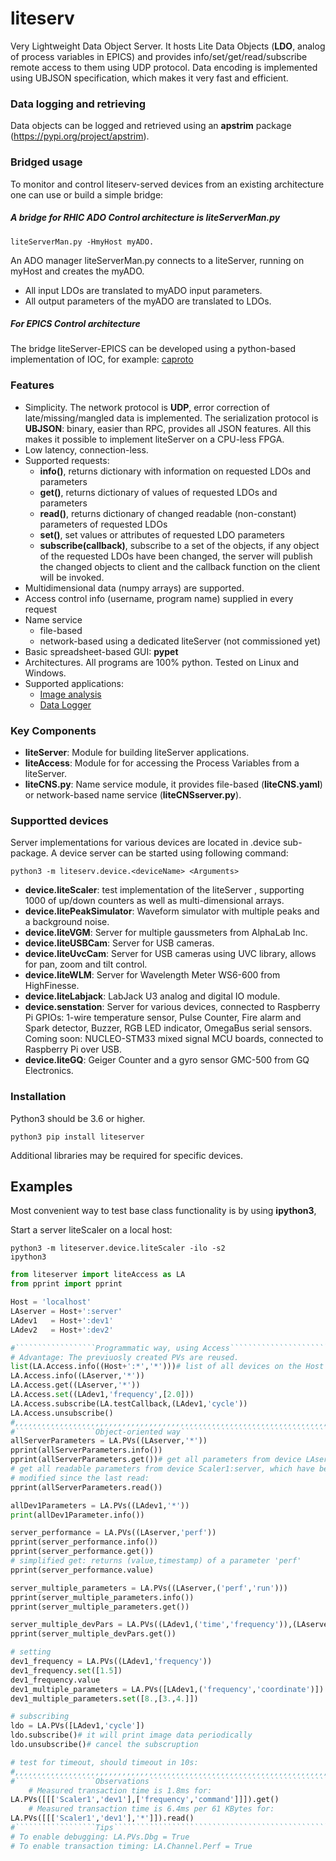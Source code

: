 # liteserv
Very Lightweight Data Object Server. 
It hosts Lite Data Objects (**LDO**, analog of process variables in 
EPICS) and provides info/set/get/read/subscribe remote access to them using 
UDP protocol. Data encoding is implemented using UBJSON specification, 
which makes it very fast and efficient.

### Data logging and retrieving
Data objects can be logged and retrieved using an **apstrim** package (https://pypi.org/project/apstrim).

### Bridged usage
To monitor and control liteserv-served devices from an existing architecture 
one can use or build a simple bridge:
##### A bridge for RHIC ADO Control architecture is liteServerMan.py
    liteServerMan.py -HmyHost myADO.
An ADO manager liteServerMan.py connects to a liteServer, running on myHost and 
creates the myADO. 
  - All input LDOs are translated to myADO input parameters.
  - All output parameters of the myADO are translated to LDOs.

##### For EPICS Control architecture
The bridge liteServer-EPICS can be developed using a python-based implementation of IOC, for example:
[caproto](https://nsls-ii.github.io/caproto/)

### Features
 - Simplicity. The network protocol is **UDP**, error correction of 
late/missing/mangled data is
implemented. The serialization protocol is **UBJSON**: binary, easier than RPC, 
provides all JSON features. All this makes it possible to implement liteServer 
on a CPU-less FPGA.
 - Low latency, connection-less.
 - Supported requests:
   - **info()**, returns dictionary with information on requested LDOs and 
   parameters
   - **get()**, returns dictionary of values of requested LDOs and parameters
   - **read()**, returns dictionary of changed readable (non-constant) 
   parameters of requested LDOs
   - **set()**, set values or attributes of requested LDO parameters
   - **subscribe(callback)**, subscribe to a set of the objects, if any object 
of the requested LDOs have been changed, the server will publish the changed 
objects to client and the callback function on the client will be invoked.
 - Multidimensional data (numpy arrays) are supported.
 - Access control info (username, program name) supplied in every request
 - Name service
   - file-based
   - network-based using a dedicated liteServer  (not commissioned yet)
 - Basic spreadsheet-based GUI: **pypet**
 - Architectures. All programs are 100% python. Tested on Linux and Windows.
 - Supported applications:
   - [Image analysis](https://github.com/ASukhanov/Imagin)
   - [Data Logger](https://github.com/ASukhanov/apstrim)

### Key Components
- **liteServer**: Module for building liteServer applications.
- **liteAccess**: Module for for accessing the Process Variables from a liteServer.
- **liteCNS.py**: Name service module, it provides file-based (**liteCNS.yaml**) or network-based name service (**liteCNSserver.py**).

### Supportted devices
Server implementations for various devices are located in .device sub-package. 
A device server can be started using following command:

    python3 -m liteserv.device.<deviceName> <Arguments>

- **device.liteScaler**: test implementation of the liteServer
, supporting 1000 of up/down counters as well as multi-dimensional arrays.
- **device.litePeakSimulator**: Waveform simulator with multiple peaks and
a background noise.
- **device.liteVGM**: Server for multiple gaussmeters from AlphaLab Inc.
- **device.liteUSBCam**: Server for USB cameras.
- **device.liteUvcCam**: Server for USB cameras using UVC library, allows for 
pan, zoom and tilt control.
- **device.liteWLM**: Server for Wavelength Meter WS6-600 from HighFinesse.
- **device.liteLabjack**: LabJack U3 analog and digital IO module.
- **device.senstation**: Server for various devices, connected to Raspberry Pi
GPIOs: 1-wire temperature sensor, Pulse Counter, Fire alarm and Spark detector,
Buzzer, RGB LED indicator, OmegaBus serial sensors. Coming soon: NUCLEO-STM33 
mixed signal MCU boards, connected to Raspberry Pi over USB.
- **device.liteGQ**: Geiger Counter and a gyro sensor GMC-500 from GQ Electronics.

### Installation
Python3 should be 3.6 or higher.

    python3 pip install liteserver

Additional libraries may be required for specific devices.

## Examples
Most convenient way to test base class functionality is by using **ipython3**, 

Start a server liteScaler on a local host:

    python3 -m liteserver.device.liteScaler -ilo -s2
    ipython3

```python
from liteserver import liteAccess as LA 
from pprint import pprint

Host = 'localhost'
LAserver = Host+':server'
LAdev1   = Host+':dev1'
LAdev2   = Host+':dev2'

#``````````````````Programmatic way, using Access`````````````````````````````
# Advantage: The previuosly created PVs are reused.
list(LA.Access.info((Host+':*','*')))# list of all devices on the Host
LA.Access.info((LAserver,'*'))
LA.Access.get((LAserver,'*'))
LA.Access.set((LAdev1,'frequency',[2.0]))
LA.Access.subscribe(LA.testCallback,(LAdev1,'cycle'))
LA.Access.unsubscribe()
#,,,,,,,,,,,,,,,,,,,,,,,,,,,,,,,,,,,,,,,,,,,,,,,,,,,,,,,,,,,,,,,,,,,,,,,,,,,,,	
#``````````````````Object-oriented way````````````````````````````````````````
allServerParameters = LA.PVs((LAserver,'*'))
pprint(allServerParameters.info())
pprint(allServerParameters.get())# get all parameters from device LAserver
# get all readable parameters from device Scaler1:server, which have been 
# modified since the last read:
pprint(allServerParameters.read())

allDev1Parameters = LA.PVs((LAdev1,'*'))
print(allDev1Parameter.info())

server_performance = LA.PVs((LAserver,'perf'))
pprint(server_performance.info())
pprint(server_performance.get())
# simplified get: returns (value,timestamp) of a parameter 'perf' 
pprint(server_performance.value)

server_multiple_parameters = LA.PVs((LAserver,('perf','run')))
pprint(server_multiple_parameters.info())
pprint(server_multiple_parameters.get())

server_multiple_devPars = LA.PVs((LAdev1,('time','frequency')),(LAserver,('statistics','perf')))
pprint(server_multiple_devPars.get())

# setting
dev1_frequency = LA.PVs((LAdev1,'frequency'))
dev1_frequency.set([1.5])
dev1_frequency.value
dev1_multiple_parameters = LA.PVs([LAdev1,('frequency','coordinate')])
dev1_multiple_parameters.set([8.,[3.,4.]])

# subscribing
ldo = LA.PVs([LAdev1,'cycle'])
ldo.subscribe()# it will print image data periodically
ldo.unsubscribe()# cancel the subscruption

# test for timeout, should timeout in 10s:
#,,,,,,,,,,,,,,,,,,,,,,,,,,,,,,,,,,,,,,,,,,,,,,,,,,,,,,,,,,,,,,,,,,,,,,,,,,,,,
#``````````````````Observations```````````````````````````````````````````````
    # Measured transaction time is 1.8ms for:
LA.PVs([[['Scaler1','dev1'],['frequency','command']]]).get()
    # Measured transaction time is 6.4ms per 61 KBytes for:
LA.PVs([[['Scaler1','dev1'],'*']]).read() 
#``````````````````Tips```````````````````````````````````````````````````````
# To enable debugging: LA.PVs.Dbg = True
# To enable transaction timing: LA.Channel.Perf = True
```
